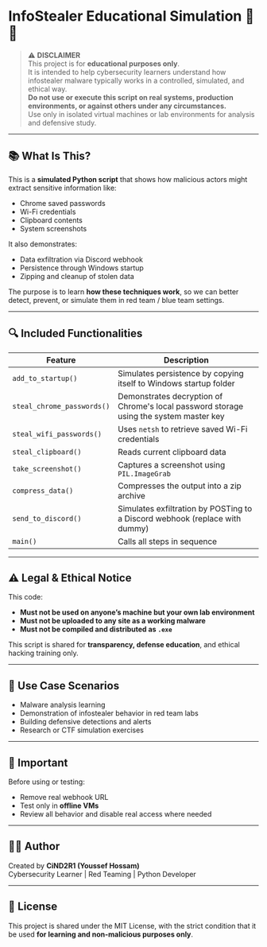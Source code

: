 # InfoStealer Educational Simulation 🧠🔐

> ⚠️ **DISCLAIMER**  
> This project is for **educational purposes only**.  
> It is intended to help cybersecurity learners understand how infostealer malware typically works in a controlled, simulated, and ethical way.  
> **Do not use or execute this script on real systems, production environments, or against others under any circumstances.**  
> Use only in isolated virtual machines or lab environments for analysis and defensive study.

---

## 📚 What Is This?

This is a **simulated Python script** that shows how malicious actors might extract sensitive information like:

- Chrome saved passwords
- Wi-Fi credentials
- Clipboard contents
- System screenshots

It also demonstrates:
- Data exfiltration via Discord webhook
- Persistence through Windows startup
- Zipping and cleanup of stolen data

The purpose is to learn **how these techniques work**, so we can better detect, prevent, or simulate them in red team / blue team settings.

---

## 🔍 Included Functionalities

| Feature | Description |
|--------|-------------|
| `add_to_startup()` | Simulates persistence by copying itself to Windows startup folder |
| `steal_chrome_passwords()` | Demonstrates decryption of Chrome's local password storage using the system master key |
| `steal_wifi_passwords()` | Uses `netsh` to retrieve saved Wi-Fi credentials |
| `steal_clipboard()` | Reads current clipboard data |
| `take_screenshot()` | Captures a screenshot using `PIL.ImageGrab` |
| `compress_data()` | Compresses the output into a zip archive |
| `send_to_discord()` | Simulates exfiltration by POSTing to a Discord webhook (replace with dummy) |
| `main()` | Calls all steps in sequence |

---

## ⚠️ Legal & Ethical Notice

This code:
- **Must not be used on anyone’s machine but your own lab environment**
- **Must not be uploaded to any site as a working malware**
- **Must not be compiled and distributed as `.exe`**

This script is shared for **transparency, defense education**, and ethical hacking training only.

---

## 💼 Use Case Scenarios

- Malware analysis learning
- Demonstration of infostealer behavior in red team labs
- Building defensive detections and alerts
- Research or CTF simulation exercises

---

## 🛑 Important

Before using or testing:
- Remove real webhook URL
- Test only in **offline VMs**
- Review all behavior and disable real access where needed

---

## 👨‍💻 Author

Created by **CiND2R1 (Youssef Hossam)**  
Cybersecurity Learner | Red Teaming | Python Developer

---

## 📜 License

This project is shared under the MIT License, with the strict condition that it be used **for learning and non-malicious purposes only**.